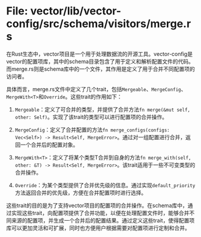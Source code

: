 # File: vector/lib/vector-config/src/schema/visitors/merge.rs

在Rust生态中，vector项目是一个用于处理数据流的开源工具。vector-config是vector的配置项库，其中的schema目录包含了用于定义和解析配置文件的代码。而merge.rs则是schema库中的一个文件，其作用是定义了用于合并不同配置项的访问者。

具体而言，merge.rs文件中定义了几个trait，包括`Mergeable`、`MergeConfig`、`MergeWith<T>`和`Override`。这些trait的作用如下：

1. `Mergeable`：定义了可合并的类型，并提供了合并方法`fn merge(&mut self, other: Self)`。实现了该trait的类型可以进行配置项的合并操作。

2. `MergeConfig`：定义了合并配置的方法`fn merge_configs(configs: Vec<Self>) -> Result<Self, MergeError>`。通过对一组配置进行合并，返回一个合并后的配置对象。

3. `MergeWith<T>`：定义了将某个类型T合并到自身的方法`fn merge_with(self, other: &T) -> Result<Self, MergeError>`。该trait适用于一些不可变类型的合并操作。

4. `Override`：为某个类型提供了合并优先级的信息。通过实现`default_priority`方法返回合并的优先级，方便在合并配置项时进行选择。

这些trait的目的是为了支持vector项目的配置项的合并操作。在schema库中，通过实现这些trait，向配置项提供了合并功能，以便在处理配置文件时，能够合并不同来源的配置项，并生成一个合并后的配置结果。通过定义这些trait，使得配置项库可以更加灵活和可扩展，同时也方便用户根据需要对配置项进行定制和合并。

